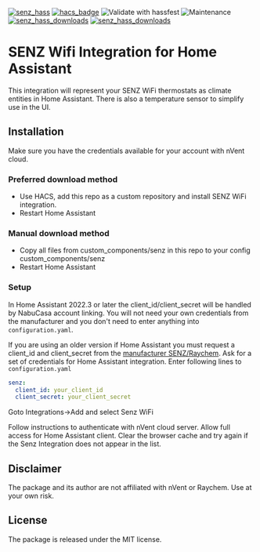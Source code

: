[![senz_hass](https://img.shields.io/github/v/release/astrandb/senz_hass)](https://github.com/astrandb/senz_hass/releases/latest) [![hacs_badge](https://img.shields.io/badge/HACS-Custom-orange.svg)](https://github.com/hacs/integration) ![Validate with hassfest](https://github.com/astrandb/senz_hass/workflows/Validate%20with%20hassfest/badge.svg) ![Maintenance](https://img.shields.io/maintenance/yes/2022.svg) [![senz_hass_downloads](https://img.shields.io/github/downloads/astrandb/senz_hass/total)](https://github.com/astrandb/senz_hass) [![senz_hass_downloads](https://img.shields.io/github/downloads/astrandb/senz_hass/latest/total)](https://github.com/astrandb/senz_hass)

# SENZ Wifi Integration for Home Assistant

This integration will represent your SENZ WiFi thermostats as climate entities in Home Assistant. There is also a temperature sensor to simplify use in the UI.

## Installation

Make sure you have the credentials available for your account with nVent cloud.

### Preferred download method

- Use HACS, add this repo as a custom repository and install SENZ WiFi integration.
- Restart Home Assistant

### Manual download method

- Copy all files from custom_components/senz in this repo to your config custom_components/senz
- Restart Home Assistant

### Setup

In Home Assistant 2022.3 or later the client_id/client_secret will be handled by NabuCasa account linking. You will not need your own credentials from the manufacturer and you don't need to enter anything into `configuration.yaml`.

If you are using an older version if Home Assistant you must request a client_id and client_secret from the [manufacturer SENZ/Raychem](https://api.senzthermostat.nvent.com/). Ask for a set of credentials for Home Assistant integration.
Enter following lines to `configuration.yaml`

```yaml
senz:
  client_id: your_client_id
  client_secret: your_client_secret
```

Goto Integrations->Add and select Senz WiFi

Follow instructions to authenticate with nVent cloud server. Allow full access for Home Assistant client.
Clear the browser cache and try again if the Senz Integration does not appear in the list.

## Disclaimer

The package and its author are not affiliated with nVent or Raychem. Use at your own risk.

## License

The package is released under the MIT license.
